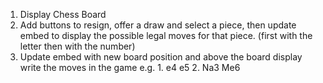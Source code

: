 1) Display Chess Board
2) Add buttons to resign, offer a draw and select a piece, then update embed to display the possible legal moves for that piece. (first with the letter then with the number)
3) Update embed with new board position and above the board display write the moves in the game e.g. 1. e4 e5 2. Na3 Me6
 